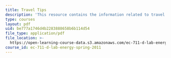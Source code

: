 ```yaml
---
title: Travel Tips
description: 'This resource contains the information related to travel tips. '
type: courses
layout: pdf
uid: be777a1746d4b2283888658b6b114d54
file_type: application/pdf
file_location: >-
  https://open-learning-course-data.s3.amazonaws.com/ec-711-d-lab-energy-spring-2011/be777a1746d4b2283888658b6b114d54_MITEC_711S11_trip_tips.pdf
course_id: ec-711-d-lab-energy-spring-2011
---
```

